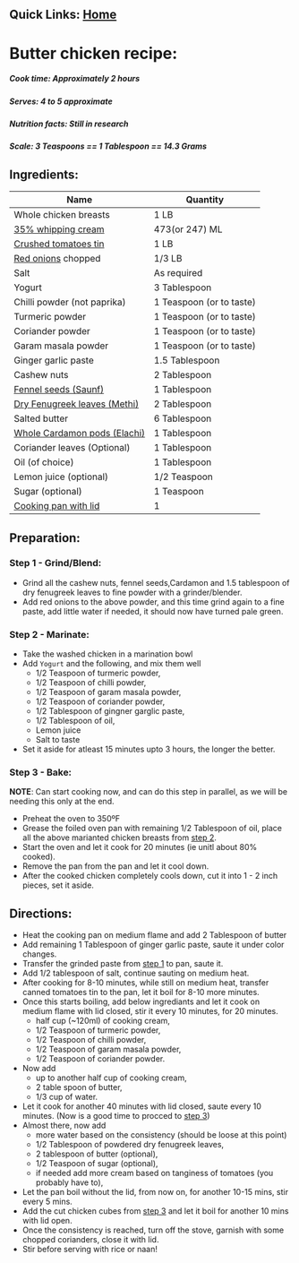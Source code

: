 ## Quick Links: [Home](./../index.html)

# Butter chicken recipe:

##### Cook time: Approximately 2 hours
##### Serves: 4 to 5 approximate
##### Nutrition facts: Still in research
##### Scale:  3 Teaspoons	 == 1 Tablespoon	== 14.3 Grams

## Ingredients:
<table>
	<thead>
		<tr>
			<th>Name</th>
			<th>Quantity</th>
		</tr>
	</thead>
	<tbody>
		<tr><td>Whole chicken breasts</td><td>1 LB</td></tr>
		<tr><td><a href="https://www.loblaws.ca/Food/Dairy-and-Eggs/Milk-%26-Cream/Heavy-Cream/Whipping-Cream/p/20773847_EA" rel="nofollow">35% whipping cream</a></td><td>473(or 247) ML</td></tr>
		<tr><td><a href="https://images-na.ssl-images-amazon.com/images/I/513LIh1OlAL.jpg" rel="nofollow">Crushed tomatoes tin</a></td><td>1 LB</td></tr>
		<tr><td><a href="https://images-na.ssl-images-amazon.com/images/I/81UeYuulNjL._SX522_.jpg" rel="nofollow">Red onions</a> chopped</td><td>1/3 LB</td></tr>
		<tr><td>Salt</td><td>As required</td></tr>
		<tr><td>Yogurt</td><td>3 Tablespoon</td></tr>
		<tr><td>Chilli powder (not paprika)</td><td>1 Teaspoon (or to taste)</td></tr>
		<tr><td>Turmeric powder</td><td>1 Teaspoon (or to taste)</td></tr>
		<tr><td>Coriander powder</td><td>1 Teaspoon (or to taste)</td></tr>
		<tr><td>Garam masala powder</td><td>1 Teaspoon (or to taste)</td></tr>
		<tr><td>Ginger garlic paste</td><td>1.5 Tablespoon</td></tr>
		<tr><td>Cashew nuts</td><td>2 Tablespoon</td></tr>
		<tr><td><a href="https://images-na.ssl-images-amazon.com/images/I/91CYy7z26GL._SY679_.jpg" rel="nofollow">Fennel seeds	(Saunf)</a></td><td>1 Tablespoon</td></tr>
		<tr><td><a href="https://www.amazon.ca/Jalpur-Dried-Fenugreek-Leaves-50g/dp/B00PWEZUKE" rel="nofollow">Dry Fenugreek leaves (Methi)</a></td><td>2 Tablespoon</td></tr>
		<tr><td>Salted butter</td><td>6 Tablespoon</td></tr>
		<tr><td><a href="https://static.thespicehouse.com/images/file/281/large_square_Green_Cardamom__Whole_Fancy_Pods__close.jpg" rel="nofollow"> Whole Cardamon pods (Elachi)</a></td><td>1 Tablespoon</td></tr>
		<tr><td>Coriander leaves (Optional)</td><td>1 Tablespoon</td></tr>
		<tr><td>Oil (of choice)</td><td>1 Tablespoon</td></tr>
		<tr><td>Lemon juice (optional)</td><td>1/2 Teaspoon</td></tr><tr><td>Sugar (optional)</td><td>1 Teaspoon</td></tr>
		<tr><td><a href="https://uae.souq.com/ae-en/galaxy-non-stick-cooking-pot-30cms-23062035/i/" rel="nofollow">Cooking pan with lid</a></td><td>1</td></tr>
	</tbody>
</table>

## Preparation:
### <a name="step-1"></a> Step 1 - Grind/Blend: 
* Grind all the cashew nuts, fennel seeds,Cardamon and 1.5 tablespoon of dry fenugreek leaves to fine powder with a grinder/blender.
* Add red onions to the above powder, and this time grind again to a fine paste, add little water if needed, it should now have turned pale green.

### <a name="step-2"></a> Step 2 - Marinate:
* Take the washed chicken in a marination bowl
* Add `Yogurt` and the following, and mix them well
	* 1/2 Teaspoon of turmeric powder, 
	* 1/2 Teaspoon of chilli powder, 
	* 1/2 Teaspoon of garam masala powder, 
	* 1/2 Teaspoon  of coriander powder, 
	* 1/2 Tablespoon of gingner garglic paste,
	* 1/2 Tablespoon of oil, 
	* Lemon juice
	* Salt to taste
* Set it aside for atleast 15 minutes upto 3 hours, the longer the better.

### <a name="step-3"></a> Step 3 - Bake:
**NOTE**: Can start cooking now, and can do this step in parallel, as we will be needing this only at the end.

* Preheat the oven to 350ºF
* Grease the foiled oven pan with remaining 1/2 Tablespoon of oil, place all the above marianted chicken breasts from [step 2](#step-2).
* Start the oven and let it cook for 20 minutes (ie unitl about 80% cooked).
* Remove the pan from the pan and let it cool down.
* After the cooked chicken completely cools down, cut it into 1 - 2 inch pieces, set it aside. 

## Directions:
* Heat the cooking pan on medium flame and add 2 Tablespoon of butter
* Add remaining 1 Tablespoon of ginger garlic paste, saute it under color changes.
* Transfer the grinded paste from [step 1](#step-1) to pan, saute it. 
* Add 1/2 tablespoon of salt, continue sauting on medium heat.
* After cooking for 8-10 minutes, while still on medium heat, transfer canned tomatoes tin to the pan, let it boil for 8-10 more minutes.
* Once this starts boiling, add below ingrediants and let it cook on medium flame with lid closed, stir it every 10 minutes, for 20 minutes.
	* half cup (~120ml) of cooking cream,
	* 1/2 Teaspoon of turmeric powder, 
	* 1/2 Teaspoon of chilli powder, 
	* 1/2 Teaspoon of garam masala powder, 
	* 1/2 Teaspoon  of coriander powder.
* Now add 
	* up to another half cup of cooking cream, 
	* 2 table spoon of butter, 
	* 1/3 cup of water.
* Let it cook for another 40 minutes with lid closed, saute every 10 minutes. (Now is a good time to procced to [step 3](#step-3))
* Almost there, now add 
	* more water based on the consistency (should be loose at this point)
	* 1/2 Tablespoon of powdered dry fenugreek leaves,
	* 2 tablespoon of butter (optional),
	* 1/2 Teaspoon of sugar (optional),  
	* if needed add more cream based on tanginess of tomatoes (you probably have to), 
* Let the pan boil without the lid, from now on, for another 10-15 mins, stir every 5 mins.
* Add the cut chicken cubes from [step 3](#step-3) and let it boil for another 10 mins with lid open.
* Once the consistency is reached, turn off the stove, garnish with some chopped corianders, close it with lid.
* Stir before serving with rice or naan!
